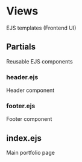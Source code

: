 # Views


EJS templates (Frontend UI)

## Partials

Reusable EJS components

### header.ejs

Header component

### footer.ejs

Footer component

## index.ejs

Main portfolio page
